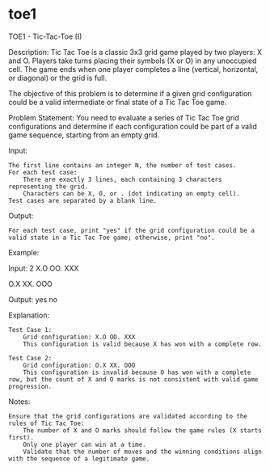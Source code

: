 # toe1

TOE1 - Tic-Tac-Toe (I)

Description: Tic Tac Toe is a classic 3x3 grid game played by two players: X and O. Players take turns placing their symbols (X or O) in any unoccupied cell. The game ends when one player completes a line (vertical, horizontal, or diagonal) or the grid is full.

The objective of this problem is to determine if a given grid configuration could be a valid intermediate or final state of a Tic Tac Toe game.

Problem Statement: You need to evaluate a series of Tic Tac Toe grid configurations and determine if each configuration could be part of a valid game sequence, starting from an empty grid.

Input:

    The first line contains an integer N, the number of test cases.
    For each test case:
        There are exactly 3 lines, each containing 3 characters representing the grid.
        Characters can be X, O, or . (dot indicating an empty cell).
    Test cases are separated by a blank line.

Output:

    For each test case, print "yes" if the grid configuration could be a valid state in a Tic Tac Toe game; otherwise, print "no".

Example:

Input: 2 X.O OO. XXX

O.X XX. OOO

Output: yes no

Explanation:

    Test Case 1:
        Grid configuration: X.O OO. XXX
        This configuration is valid because X has won with a complete row.

    Test Case 2:
        Grid configuration: O.X XX. OOO
        This configuration is invalid because O has won with a complete row, but the count of X and O marks is not consistent with valid game progression.

Notes:

    Ensure that the grid configurations are validated according to the rules of Tic Tac Toe:
        The number of X and O marks should follow the game rules (X starts first).
        Only one player can win at a time.
        Validate that the number of moves and the winning conditions align with the sequence of a legitimate game.

